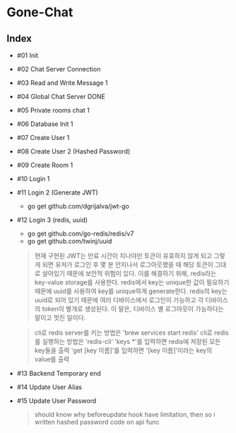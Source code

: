 # Gone-Chat

## Index

- #01 Init

- #02 Chat Server Connection

- #03 Read and Write Message 1

- #04 Global Chat Server DONE

- #05 Private rooms chat 1

- #06 Database Init 1

- #07 Create User 1

- #08 Create User 2 (Hashed Password)

- #09 Create Room 1

- #10 Login 1

- #11 Login 2 (Generate JWT)

  - go get github.com/dgrijalva/jwt-go

- #12 Login 3 (redis, uuid)

  - go get github.com/go-redis/redis/v7
  - go get github.com/twinj/uuid

  > 현재 구현된 JWT는 만료 시간이 지나야만 토큰이 유효하지 않게 되고 그렇게 되면
  > 유저가 로그인 후 몇 분 안지나서 로그아웃했을 때 해당 토큰이 그대로 살아있기 때문에 보안적 위험이 있다.
  > 이를 해결하기 위해, redis라는 key-value storage를 사용한다.
  > redis에서 key는 unique한 값이 필요하기 때문에 uuid를 사용하여 key를 unique하게 generate한다.
  > redis의 key는 uuid로 되어 있기 때문에 여러 디바이스에서 로그인이 가능하고 각 디바이스의 token이 별개로 생성된다.
  > 이 말은, 디바이스 별 로그아웃이 가능하다는 말이고 멋진 일이다.

  > cli로 redis server를 키는 방법은 'brew services start redis'
  > cli로 redis를 실행하는 방법은 'redis-cli'
  > 'keys \*'를 입력하면 redis에 저장된 모든 key들을 출력
  > 'get [key 이름]'를 입력하면 '[key 이름]'이라는 key의 value를 출력

- #13 Backend Temporary end

- #14 Update User Alias

- #15 Update User Password

  > should know why beforeupdate hook have limitation, then so i written hashed password code on api func
